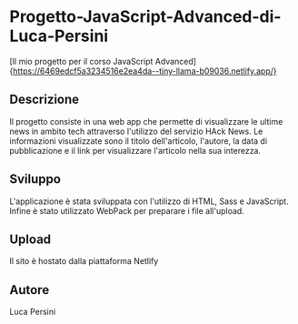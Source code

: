 # Progetto-JavaScript-Advanced-di-Luca-Persini

[Il mio progetto per il corso JavaScript Advanced] {https://6469edcf5a3234516e2ea4da--tiny-llama-b09036.netlify.app/}

## Descrizione

Il progetto consiste in una web app che permette di visualizzare le ultime news in ambito tech attraverso l'utilizzo del servizio HAck News. Le informazioni visualizzate sono il titolo dell'articolo,
l'autore, la data di pubblicazione e il link per visualizzare l'articolo nella sua interezza.

## Sviluppo

L'applicazione è stata sviluppata con l'utilizzo di HTML, Sass e JavaScript. Infine è stato utilizzato WebPack per preparare i file all'upload.

## Upload

Il sito è hostato dalla piattaforma Netlify

## Autore

Luca Persini
